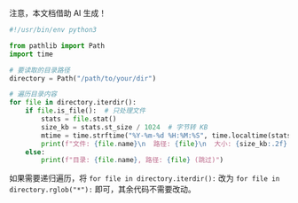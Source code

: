 注意，本文档借助 AI 生成！

```python
#!/usr/bin/env python3

from pathlib import Path
import time

# 要读取的目录路径
directory = Path("/path/to/your/dir")

# 遍历目录内容
for file in directory.iterdir():
    if file.is_file():  # 只处理文件
        stats = file.stat()
        size_kb = stats.st_size / 1024  # 字节转 KB
        mtime = time.strftime("%Y-%m-%d %H:%M:%S", time.localtime(stats.st_mtime))
        print(f"文件: {file.name}\n  路径: {file}\n  大小: {size_kb:.2f} KB\n  修改时间: {mtime}\n")
    else:
        print(f"目录: {file.name}, 路径: {file} (跳过)")
```

如果需要递归遍历，将 `for file in directory.iterdir():` 改为 `for file in directory.rglob("*"):` 即可，其余代码不需要改动。  
